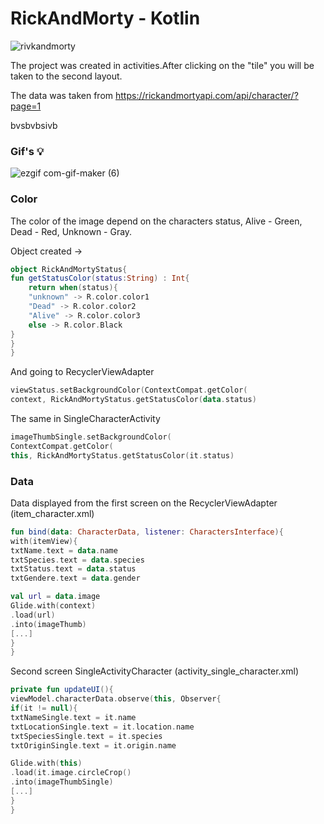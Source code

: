 # RickAndMorty - Kotlin

![rivkandmorty](https://user-images.githubusercontent.com/75754448/102901222-a7118780-446d-11eb-8eb8-1013796eb76c.png)

The project was created in activities.After clicking on the "tile" you will be taken to the second layout. 

The data was taken from
https://rickandmortyapi.com/api/character/?page=1

<div class="text-white bg-blue mb-2">
bvsbvbsivb
</div>

### Gif's 💡

![ezgif com-gif-maker (6)](https://user-images.githubusercontent.com/75754448/102908816-43408c00-4478-11eb-9211-b4a5c5742a97.gif)


### Color
The color of the image depend on the characters status, Alive - Green, Dead - Red, Unknown - Gray.

Object created
->
```Kotlin
object RickAndMortyStatus{
fun getStatusColor(status:String) : Int{
    return when(status){
    "unknown" -> R.color.color1
    "Dead" -> R.color.color2
    "Alive" -> R.color.color3
    else -> R.color.Black
}
}
}
```
 And going to RecyclerViewAdapter
 
```Kotlin
viewStatus.setBackgroundColor(ContextCompat.getColor(
context, RickAndMortyStatus.getStatusColor(data.status)
```

The same in SingleCharacterActivity
```Kotlin
imageThumbSingle.setBackgroundColor(
ContextCompat.getColor(
this, RickAndMortyStatus.getStatusColor(it.status)
```

### Data

Data displayed from the first screen on the RecyclerViewAdapter (item_character.xml)

```Kotlin
fun bind(data: CharacterData, listener: CharactersInterface){
with(itemView){
txtName.text = data.name
txtSpecies.text = data.species
txtStatus.text = data.status
txtGendere.text = data.gender

val url = data.image
Glide.with(context)
.load(url)
.into(imageThumb)
[...]
}
}
```
Second screen SingleActivityCharacter (activity_single_character.xml)

```Kotlin
private fun updateUI(){
viewModel.characterData.observe(this, Observer{
if(it != null){
txtNameSingle.text = it.name
txtLocationSingle.text = it.location.name
txtSpeciesSingle.text = it.species
txtOriginSingle.text = it.origin.name

Glide.with(this)
.load(it.image.circleCrop()
.into(imageThumbSingle)
[...]
}
}
```

